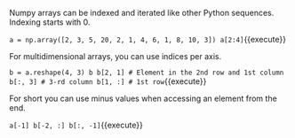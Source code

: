 Numpy arrays can be indexed and iterated like other Python sequences. Indexing starts with 0.

`a = np.array([2, 3, 5, 20, 2, 1, 4, 6, 1, 8, 10, 3])
a[2:4]`{{execute}}

For multidimensional arrays, you can use indices per axis.

`b = a.reshape(4, 3)
b
b[2, 1] # Element in the 2nd row and 1st column
b[:, 3] # 3-rd column
b[1, :] # 1st row`{{execute}}

For short you can use minus values when accessing an element from the end.

`a[-1]
b[-2, :]
b[:, -1]`{{execute}}
